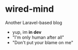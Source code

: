 # wired-mind
Another Laravel-based blog

- yup, im **in dev**
- "I'm only human after all"
- "Don't put your blame on me"
